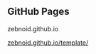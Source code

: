 ## GitHub Pages

zebnoid.github.io

[zebnoid.github.io/template/](https://zebnoid.github.io/template/)

